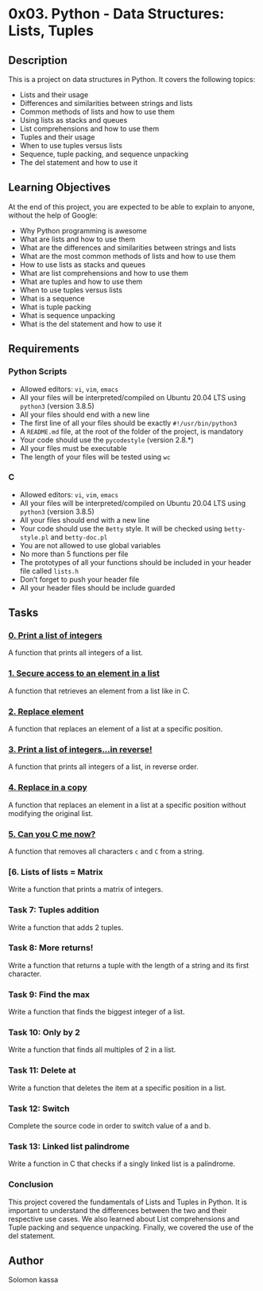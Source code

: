 # 0x03. Python - Data Structures: Lists, Tuples

## Description
This is a project on data structures in Python. It covers the following topics:
- Lists and their usage
- Differences and similarities between strings and lists
- Common methods of lists and how to use them
- Using lists as stacks and queues
- List comprehensions and how to use them
- Tuples and their usage
- When to use tuples versus lists
- Sequence, tuple packing, and sequence unpacking
- The del statement and how to use it

## Learning Objectives
At the end of this project, you are expected to be able to explain to anyone, without the help of Google:
- Why Python programming is awesome
- What are lists and how to use them
- What are the differences and similarities between strings and lists
- What are the most common methods of lists and how to use them
- How to use lists as stacks and queues
- What are list comprehensions and how to use them
- What are tuples and how to use them
- When to use tuples versus lists
- What is a sequence
- What is tuple packing
- What is sequence unpacking
- What is the del statement and how to use it

## Requirements
### Python Scripts
- Allowed editors: `vi`, `vim`, `emacs`
- All your files will be interpreted/compiled on Ubuntu 20.04 LTS using `python3` (version 3.8.5)
- All your files should end with a new line
- The first line of all your files should be exactly `#!/usr/bin/python3`
- A `README.md` file, at the root of the folder of the project, is mandatory
- Your code should use the `pycodestyle` (version 2.8.*)
- All your files must be executable
- The length of your files will be tested using `wc`

### C
- Allowed editors: `vi`, `vim`, `emacs`
- All your files will be interpreted/compiled on Ubuntu 20.04 LTS using `python3` (version 3.8.5)
- All your files should end with a new line
- Your code should use the `Betty` style. It will be checked using `betty-style.pl` and `betty-doc.pl`
- You are not allowed to use global variables
- No more than 5 functions per file
- The prototypes of all your functions should be included in your header file called `lists.h`
- Don’t forget to push your header file
- All your header files should be include guarded

## Tasks
### [0. Print a list of integers](./0-print_list_integer.py)
A function that prints all integers of a list.

### [1. Secure access to an element in a list](./1-element_at.py)
A function that retrieves an element from a list like in C.

### [2. Replace element](./2-replace_in_list.py)
A function that replaces an element of a list at a specific position.

### [3. Print a list of integers...in reverse!](./3-print_reversed_list_integer.py)
A function that prints all integers of a list, in reverse order.

### [4. Replace in a copy](./4-new_in_list.py)
A function that replaces an element in a list at a specific position without modifying the original list.

### [5. Can you C me now?](./5-no_c.py)
A function that removes all characters `c` and `C` from a string.

### [6. Lists of lists = Matrix
Write a function that prints a matrix of integers.

### Task 7: Tuples addition
Write a function that adds 2 tuples.

### Task 8: More returns!
Write a function that returns a tuple with the length of a string and its first character.

### Task 9: Find the max
Write a function that finds the biggest integer of a list.

### Task 10: Only by 2
Write a function that finds all multiples of 2 in a list.

### Task 11: Delete at
Write a function that deletes the item at a specific position in a list.

### Task 12: Switch
Complete the source code in order to switch value of a and b.

### Task 13: Linked list palindrome
Write a function in C that checks if a singly linked list is a palindrome.

### Conclusion

This project covered the fundamentals of Lists and Tuples in Python. It is important to understand the differences between the two and their respective use cases. We also learned about List comprehensions and Tuple packing and sequence unpacking. Finally, we covered the use of the del statement.

## Author
Solomon kassa 
